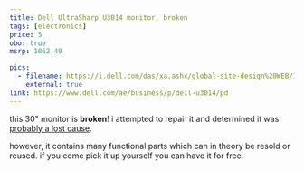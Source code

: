 ```yaml
---
title: Dell UltraSharp U3014 monitor, broken
tags: [electronics]
price: 5
obo: true
msrp: 1062.49

pics:
  - filename: https://i.dell.com/das/xa.ashx/global-site-design%20WEB/12f9fa51-64f2-931a-c98c-0dee37a13f6a/1/OriginalPng?id=Dell/Product_Images/Peripherals/Output_Devices/Dell/Monitors/u3014/hero/dell-monitor-u3014-left-hero-504x350.jpg
    external: true
link: https://www.dell.com/ae/business/p/dell-u3014/pd
---
```


this 30" monitor is **broken**!  i attempted to repair it and determined it was
[probably a lost cause][repair].

however, it contains many functional parts which can in theory be resold or
reused.  if you come pick it up yourself you can have it for free.

[repair]: https://www.dell.com/community/Monitors/U3014-lines-noise-color-shifts/m-p/7481812/highlight/true#M123829
